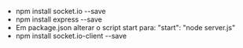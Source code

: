 * npm install socket.io --save
* npm install express --save
* Em package.json alterar o script start para: "start": "node server.js"
* npm install socket.io-client --save
